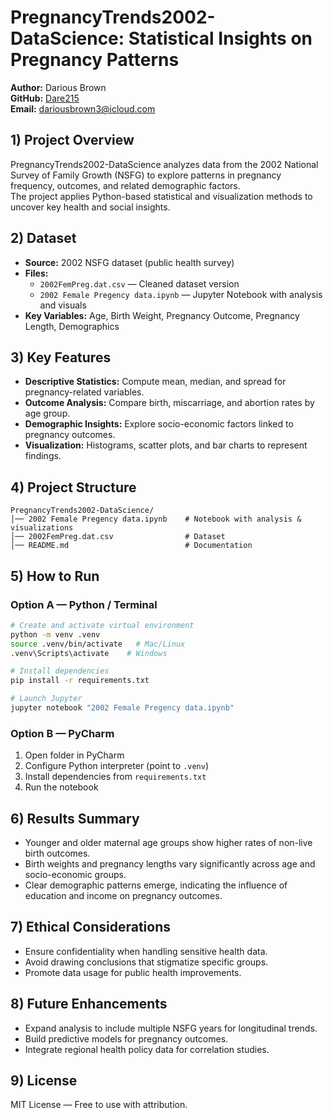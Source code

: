 # PregnancyTrends2002-DataScience: Statistical Insights on Pregnancy Patterns

**Author:** Darious Brown  
**GitHub:** [Dare215](https://github.com/Dare215)  
**Email:** dariousbrown3@icloud.com  

## 1) Project Overview
PregnancyTrends2002-DataScience analyzes data from the 2002 National Survey of Family Growth (NSFG) to explore patterns in pregnancy frequency, outcomes, and related demographic factors.  
The project applies Python-based statistical and visualization methods to uncover key health and social insights.

## 2) Dataset
- **Source:** 2002 NSFG dataset (public health survey)  
- **Files:**  
  - `2002FemPreg.dat.csv` — Cleaned dataset version  
  - `2002 Female Pregency data.ipynb` — Jupyter Notebook with analysis and visuals  
- **Key Variables:** Age, Birth Weight, Pregnancy Outcome, Pregnancy Length, Demographics

## 3) Key Features
- **Descriptive Statistics:** Compute mean, median, and spread for pregnancy-related variables.
- **Outcome Analysis:** Compare birth, miscarriage, and abortion rates by age group.
- **Demographic Insights:** Explore socio-economic factors linked to pregnancy outcomes.
- **Visualization:** Histograms, scatter plots, and bar charts to represent findings.

## 4) Project Structure
```
PregnancyTrends2002-DataScience/
│── 2002 Female Pregency data.ipynb    # Notebook with analysis & visualizations
│── 2002FemPreg.dat.csv                # Dataset
│── README.md                          # Documentation
```

## 5) How to Run

### Option A — Python / Terminal
```bash
# Create and activate virtual environment
python -m venv .venv
source .venv/bin/activate   # Mac/Linux
.venv\Scripts\activate    # Windows

# Install dependencies
pip install -r requirements.txt

# Launch Jupyter
jupyter notebook "2002 Female Pregency data.ipynb"
```

### Option B — PyCharm
1. Open folder in PyCharm  
2. Configure Python interpreter (point to `.venv`)  
3. Install dependencies from `requirements.txt`  
4. Run the notebook

## 6) Results Summary
- Younger and older maternal age groups show higher rates of non-live birth outcomes.
- Birth weights and pregnancy lengths vary significantly across age and socio-economic groups.
- Clear demographic patterns emerge, indicating the influence of education and income on pregnancy outcomes.

## 7) Ethical Considerations
- Ensure confidentiality when handling sensitive health data.
- Avoid drawing conclusions that stigmatize specific groups.
- Promote data usage for public health improvements.

## 8) Future Enhancements
- Expand analysis to include multiple NSFG years for longitudinal trends.
- Build predictive models for pregnancy outcomes.
- Integrate regional health policy data for correlation studies.

## 9) License
MIT License — Free to use with attribution.
